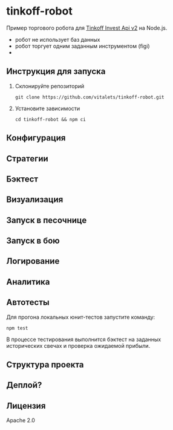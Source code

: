 # tinkoff-robot
Пример торгового робота для [Tinkoff Invest Api v2](https://tinkoff.github.io/investAPI/) на Node.js.

* робот не использует баз данных
* робот торгует одним заданным инструментом (figi)
* 

## Инструкция для запуска
1. Склонируйте репозиторий
   ```
   git clone https://github.com/vitalets/tinkoff-robot.git
   ```
2. Установите зависимости
   ```
   cd tinkoff-robot && npm ci
   ```

## Конфигурация

## Стратегии

## Бэктест

## Визуализация

## Запуск в песочнице

## Запуск в бою

## Логирование

## Аналитика

## Автотесты
Для прогона локальных юнит-тестов запустите команду:
```
npm test
```
В процессе тестирования выполнится бэктест на заданных исторических свечах и проверка ожидаемой прибыли.

## Структура проекта
## Деплой?


## Лицензия
Apache 2.0
